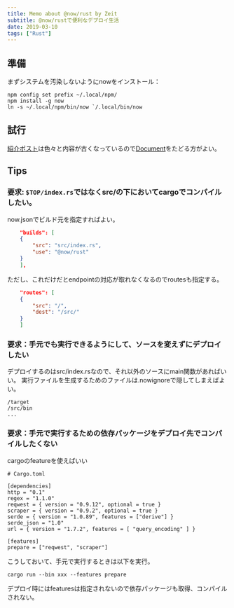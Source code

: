 ```yaml
---
title: Memo about @now/rust by Zeit
subtitle: @now/rustで便利なデプロイ生活
date: 2019-03-10
tags: ["Rust"]
---
```


## 準備

まずシステムを汚染しないようにnowをインストール：

```
npm config set prefix ~/.local/npm/
npm install -g now
ln -s ~/.local/npm/bin/now `/.local/bin/now
```

## 試行

[紹介ポスト](https://zeit.co/blog/introducing-now-rust)は色々と内容が古くなっているので[Document](https://zeit.co/docs/v2/deployments/official-builders/now-rust/)をたどる方がよい。

## Tips

### 要求: `$TOP/index.rs`ではなくsrc/の下においてcargoでコンパイルしたい。

now.jsonでビルド元を指定すればよい。

```json
    "builds": [
	{
	    "src": "src/index.rs",
	    "use": "@now/rust"
	}
    ],
```

ただし、これだけだとendpointの対応が取れなくなるのでroutesも指定する。

```json
    "routes": [
	{
	    "src": "/",
	    "dest": "/src/"
	}
    ]
```

### 要求：手元でも実行できるようにして、ソースを変えずにデプロイしたい

デプロイするのはsrc/index.rsなので、それ以外のソースにmain関数があればいい。
実行ファイルを生成するためのファイルは.nowignoreで隠してしまえばよい。

```
/target
/src/bin
...
```

### 要求：手元で実行するための依存パッケージをデプロイ先でコンパイルしたくない

cargoのfeatureを使えばいい


```
# Cargo.toml

[dependencies]
http = "0.1"
regex = "1.1.0"
reqwest = { version = "0.9.12", optional = true }
scraper = { version = "0.9.2", optional = true }
serde = { version = "1.0.89", features = ["derive"] }
serde_json = "1.0"
url = { version = "1.7.2", features = [ "query_encoding" ] }

[features]
prepare = ["reqwest", "scraper"]
```

こうしておいて、手元で実行するときは以下を実行。

```
cargo run --bin xxx --features prepare
```

デプロイ時にはfeaturesは指定されないので依存パッケージも取得、コンパイルされない。

